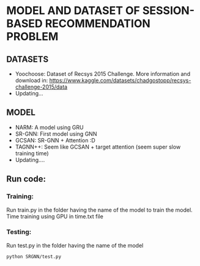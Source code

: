 # MODEL AND DATASET OF SESSION-BASED RECOMMENDATION PROBLEM

## DATASETS
- Yoochoose: Dataset of Recsys 2015 Challenge.
More information and download in: https://www.kaggle.com/datasets/chadgostopp/recsys-challenge-2015/data
- Updating...

## MODEL
- NARM: A model using GRU
- SR-GNN: First model using GNN 
- GCSAN: SR-GNN + Attention :D
- TAGNN++: Seem like GCSAN + target attention (seem super slow training time)
- Updating....

## Run code:
### Training:
Run train.py in the folder having the name of the model to train the model. 
Time training using GPU in time.txt file

### Testing:
Run test.py in the folder having the name of the model
```shell
python SRGNN/test.py
```